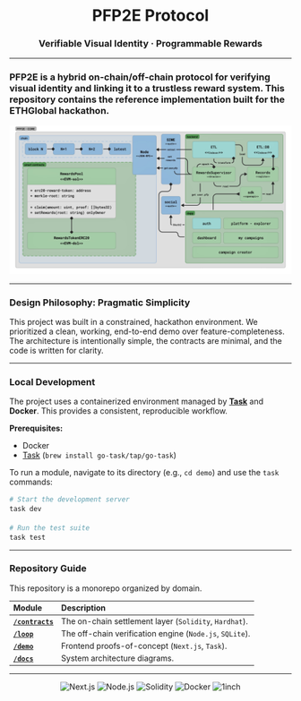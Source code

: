 <div align="center">

# PFP2E Protocol
### Verifiable Visual Identity · Programmable Rewards

</div>

---

### PFP2E is a hybrid on-chain/off-chain protocol for verifying visual identity and linking it to a trustless reward system. This repository contains the reference implementation built for the ETHGlobal hackathon.

![PFP2E Components Diagram](docs/components.jpg)

---

### Design Philosophy: Pragmatic Simplicity
This project was built in a constrained, hackathon environment. We prioritized a clean, working, end-to-end demo over feature-completeness. The architecture is intentionally simple, the contracts are minimal, and the code is written for clarity.

---

### Local Development
The project uses a containerized environment managed by **[Task](https://taskfile.dev/)** and **Docker**. This provides a consistent, reproducible workflow.

**Prerequisites:**
-   Docker
-   [Task](https://taskfile.dev/installation/) (`brew install go-task/tap/go-task`)

To run a module, navigate to its directory (e.g., `cd demo`) and use the `task` commands:

```bash
# Start the development server
task dev

# Run the test suite
task test
```

---

### Repository Guide
This repository is a monorepo organized by domain.

| Module | Description |
| :--- | :--- |
| **[`/contracts`](./contracts)** | The on-chain settlement layer (`Solidity`, `Hardhat`). |
| **[`/loop`](./loop)** | The off-chain verification engine (`Node.js`, `SQLite`). |
| **[`/demo`](./demo)** | Frontend proofs-of-concept (`Next.js`, `Task`). |
| **[`/docs`](./docs)** | System architecture diagrams. |

---

<div align="center">

![Next.js](https://img.shields.io/badge/Next.js-000000?style=for-the-badge&logo=next.js&logoColor=white)
![Node.js](https://img.shields.io/badge/Node.js-339933?style=for-the-badge&logo=nodedotjs&logoColor=white)
![Solidity](https://img.shields.io/badge/Solidity-363636?style=for-the-badge&logo=solidity&logoColor=white)
![Docker](https://img.shields.io/badge/Docker-2496ED?style=for-the-badge&logo=docker&logoColor=white)
![1inch](https://img.shields.io/badge/1inch-1F2A4D?style=for-the-badge&logo=1inch&logoColor=white)

</div>